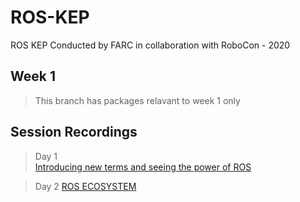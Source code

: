 # ROS-KEP
ROS KEP Conducted by FARC in collaboration with RoboCon - 2020

## Week 1
> This branch has packages relavant to week 1 only

## Session Recordings

> Day 1  
> [Introducing new terms and seeing the power of ROS](https://drive.google.com/file/d/1tgAis0JBvSYxp3FoOYPy4BqRG2O1wXnr/view?usp=sharing)

> Day 2
> [ROS ECOSYSTEM](https://drive.google.com/file/d/1Hq3cfe1btlRybJjaJsG0Oh_dpNWpzdFz/view?usp=sharing )
